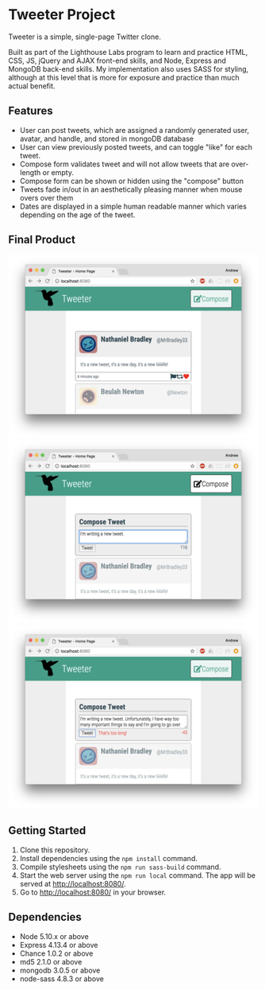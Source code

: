 # Tweeter Project

Tweeter is a simple, single-page Twitter clone.

Built as part of the Lighthouse Labs program to learn and practice  HTML, CSS, JS, jQuery and AJAX front-end skills, and Node, Express and MongoDB back-end skills. My implementation also uses SASS for styling, although at this level that is more for exposure and practice than much actual benefit.

## Features

- User can post tweets, which are assigned a randomly generated user, avatar, and handle, and stored in mongoDB database
- User can view previously posted tweets, and can toggle "like" for each tweet.
- Compose form validates tweet and will not allow tweets that are over-length or empty.
- Compose form can be shown or hidden using the "compose" button
- Tweets fade in/out in an aesthetically pleasing manner when mouse overs over them
- Dates are displayed in a simple human readable manner which varies depending on the age of the tweet.

## Final Product

!["Displaying Tweets"](https://github.com/thelornenelson/tweeter/blob/master/docs/tweet-display.png)
!["Composing a new Tweet"](https://github.com/thelornenelson/tweeter/blob/master/docs/tweet-compose.png)
!["Trying to submit an invalid Tweet"](https://github.com/thelornenelson/tweeter/blob/master/docs/tweet-compose-error.png)

## Getting Started

1. Clone this repository.
2. Install dependencies using the `npm install` command.
3. Compile stylesheets using the `npm run sass-build` command.
4. Start the web server using the `npm run local` command. The app will be served at <http://localhost:8080/>.
5. Go to <http://localhost:8080/> in your browser.

## Dependencies

- Node 5.10.x or above
- Express 4.13.4 or above
- Chance 1.0.2 or above
- md5 2.1.0 or above
- mongodb 3.0.5 or above
- node-sass 4.8.3 or above
